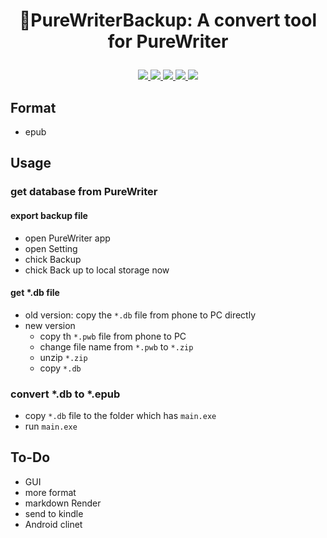 # <p align="center">📒PureWriterBackup: A convert tool for PureWriter</p>

<p align="center">
    <a href="https://github.com/WangTingZheng/PureWriterBackup/releases/tag/v1.0.0">
        <img src="https://img.shields.io/badge/release-v1.0.0-brightgreen.svg">
    </a>
    <a href="">
        <img src="https://img.shields.io/badge/状态-随缘更新-brightgreen.svg">
    </a>
    <a href="https://github.com/WangTingZheng/PureWriterBackup/blob/master/README-CN.md">
        <img src="https://img.shields.io/badge/README-中文-brightgreen.svg">
    </a>
    <a href="https://github.com/python/cpython">
        <img src="https://img.shields.io/badge/Python-3.7.4-blue.svg">
    </a>
    <a href="https://github.com/WangTingZheng/PureWriterBackup">
      <img src="https://img.shields.io/github/stars/WangTingZheng/PureWriterBackup.svg?style=social">
    </a>
</p>

## Format
- epub
## Usage
### get database from PureWriter
#### export backup file
- open PureWriter app
- open Setting
- chick Backup
- chick Back up to local storage now
#### get *.db file
- old version: copy the `*.db` file from phone to PC directly
- new version
  -  copy th `*.pwb` file from phone to PC
  -  change file name from `*.pwb` to `*.zip`
  -  unzip `*.zip`
  -  copy `*.db`
### convert *.db to *.epub
  - copy `*.db` file to the folder which has `main.exe`
  - run `main.exe`
## To-Do
- GUI 
- more format
- markdown Render
- send to kindle
- Android clinet
